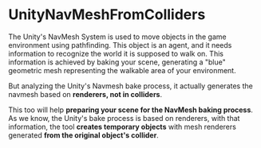 # UnityNavMeshFromColliders
The Unity's NavMesh System is used to move objects in the game environment using pathfinding. This object is an agent, and it needs information to recognize the world it is supposed to walk on. This information is achieved by baking your scene, generating a "blue" geometric mesh representing the walkable area of your environment.

But analyzing the Unity's Navmesh bake process, it actually generates the navmesh based on **renderers, not in colliders**.

This too will help **preparing your scene for the NavMesh baking process**. As we know, the Unity's bake process is based on renderers, with that information, the tool **creates temporary objects** with mesh renderers generated **from the original object's collider**.
